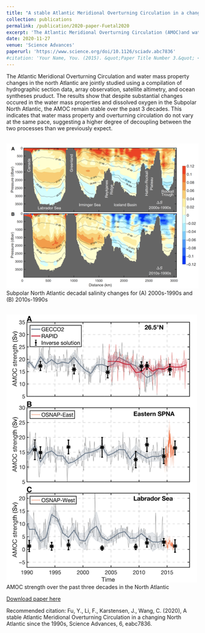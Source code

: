 ```yaml
---
title: "A stable Atlantic Meridional Overturning Circulation in a changing North Atlantic since the 1990s"
collection: publications
permalink: /publication/2020-paper-Fuetal2020
excerpt: 'The Atlantic Meridional Overturning Circulation (AMOC)and water mass property changes in the north Atlantic are jointly studied using a compilation of hydrographic section data, array observation, satellite altimetry, and ocean syntheses pruduct. The results indicate that water mass property and overturning circulation do not vary at the same pace, suggesting a higher degree of decoupling between the two processes than we previously expect.'
date: 2020-11-27
venue: 'Science Advances'
paperurl: 'https://www.science.org/doi/10.1126/sciadv.abc7836'
#citation: 'Your Name, You. (2015). &quot;Paper Title Number 3.&quot; <i>Journal 1</i>. 1(3).'
---
```

The Atlantic Meridional Overturning Circulation and water mass property changes in the north Atlantic are jointly studied using a compilation of hydrographic section data, array observation, satellite altimetry, and ocean syntheses pruduct. The results show that despite substantial changes occured in the water mass properties and dissolved oxygen in the Subpolar North Atlantic, the AMOC remain stable over the past 3 decades. This indicates that water mass property and overturning circulation do not vary at the same pace, suggesting a higher degree of decoupling between the two processes than we previously expect.

<br/><img width="600" src='/images/Fu2020fig1.png'><br/>
Subpolar North Atlantic decadal salinity changes for (A) 2000s-1990s and (B) 2010s-1990s

<br/><img width="500" src='/images/Fu2020fig2.png'><br/>
AMOC strength over the past three decades in the North Atlantic

[Download paper here](http://fuyao5411.github.io/files/Fu2020.pdf)

Recommended citation: Fu, Y., Li, F., Karstensen, J., Wang, C. (2020), A stable Atlantic Meridional Overturning Circulation in a changing North Atlantic since the 1990s, Science Advances, 6, eabc7836. 